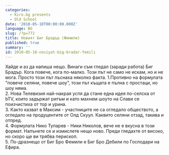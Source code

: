 ```yaml
---
categories:
  - Kiro.bg presents
  - Old School
date: '2010-05-10T00:00:00.000Z'
language: BG
slug: /?p=772
title: Новият Биг Брадър (Фемили)
published: true
summary: ''
id: 2010-05-10-noviyat-big-bradar-femili
---
```


Хайде и аз да напиша нещо. Винаги съм гледал (заради работа) Биг Брадър. Кога повече, кога по-малко. Този път не само не искам, но и не мога. Просто този път лъснаха няколко факта.
1.Противно на формулата "повече селяни, повече шоу", този път къщата е пълна с простаци, но шоу няма.  
2. Нова Телевизия най-накрая успя да стане една идея по-селска от bTV, които задържат ритъм и като махнем шоуто на Слави се поизчистиха от тор и урина.  
3. Както казват в Максим - участниците не са огледало обществото, а огледало на продуцентите от Олд Скуул. Каквито селяни отзад, такива и отпред.  
4. Формулата Нико Тупарев - Ники Николов, вече не е вкусна в този формат. Напънете се и измислете нещо ново. Преди гледахте от високо, но скоро ще ви трябва перископ.  
5. По-дразнещо от Биг Бро Фемили е Биг Бро Дебили по Господари на Ефира.
